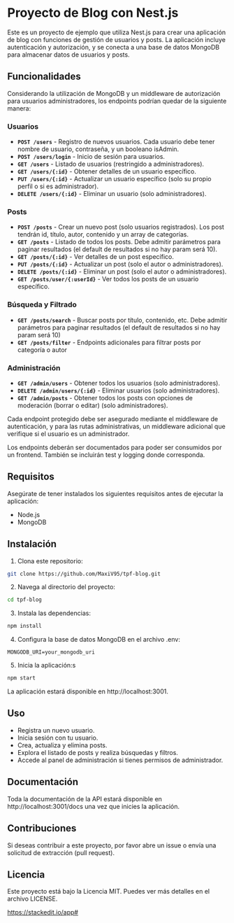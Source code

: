 # Proyecto de Blog con Nest.js

Este es un proyecto de ejemplo que utiliza Nest.js para crear una aplicación de blog con funciones de gestión de usuarios y posts. La aplicación incluye autenticación y autorización, y se conecta a una base de datos MongoDB para almacenar datos de usuarios y posts.

## Funcionalidades
Considerando la utilización de MongoDB y un middleware de autorización para usuarios administradores, los endpoints podrían quedar de la siguiente manera:

### **Usuarios**
- **`POST /users`** - Registro de nuevos usuarios. Cada usuario debe tener nombre de usuario, contraseña, y un booleano isAdmin.
- **`POST /users/login`** - Inicio de sesión para usuarios.
- **`GET /users`** - Listado de usuarios (restringido a administradores).
- **`GET /users/{:id}`** - Obtener detalles de un usuario específico.
- **`PUT /users/{:id}`** - Actualizar un usuario específico (solo su propio perfil o si es administrador).
- **`DELETE /users/{:id}`** - Eliminar un usuario (solo administradores).

### **Posts**
- **`POST /posts`** - Crear un nuevo post (solo usuarios registrados). Los post tendrán id, título, autor, contenido y un array de categorías.
- **`GET /posts`** - Listado de todos los posts. Debe admitir parámetros para paginar resultados (el default de resultados si no hay param será 10).
- **`GET /posts/{:id}`** - Ver detalles de un post específico.
- **`PUT /posts/{:id}`** - Actualizar un post (solo el autor o administradores).
- **`DELETE /posts/{:id}`** - Eliminar un post (solo el autor o administradores).
- **`GET /posts/user/{:userId}`** - Ver todos los posts de un usuario específico.

### **Búsqueda y Filtrado**
- **`GET /posts/search`** - Buscar posts por título, contenido, etc. Debe admitir parámetros para paginar resultados (el default de resultados si no hay param será 10)
- **`GET /posts/filter`** - Endpoints adicionales para filtrar posts por categoría o autor

### **Administración**
- **`GET /admin/users`** - Obtener todos los usuarios (solo administradores).
- **`DELETE /admin/users/{:id}`** - Eliminar usuarios (solo administradores).
- **`GET /admin/posts`** - Obtener todos los posts con opciones de moderación (borrar o editar) (solo administradores).

Cada endpoint protegido debe ser asegurado mediante el middleware de autenticación, y para las rutas administrativas, un middleware adicional que verifique si el usuario es un administrador. 

Los endpoints deberán ser documentados para poder ser consumidos por un frontend. También se incluirán test y logging donde corresponda.

## Requisitos

Asegúrate de tener instalados los siguientes requisitos antes de ejecutar la aplicación:

- Node.js
- MongoDB

## Instalación

1. Clona este repositorio:

```bash
git clone https://github.com/MaxiV95/tpf-blog.git
```

2. Navega al directorio del proyecto:
```bash
cd tpf-blog
```

3. Instala las dependencias:
```bash
npm install
```

4. Configura la base de datos MongoDB en el archivo .env:
```env
MONGODB_URI=your_mongodb_uri
```

5. Inicia la aplicación:s
```bash
npm start
```

La aplicación estará disponible en http://localhost:3001.

## Uso
- Registra un nuevo usuario.
- Inicia sesión con tu usuario.
- Crea, actualiza y elimina posts.
- Explora el listado de posts y realiza búsquedas y filtros.
- Accede al panel de administración si tienes permisos de administrador.

## Documentación
Toda la documentación de la API estará disponible en http://localhost:3001/docs una vez que inicies la aplicación.

## Contribuciones
Si deseas contribuir a este proyecto, por favor abre un issue o envía una solicitud de extracción (pull request).

## Licencia
Este proyecto está bajo la Licencia MIT. Puedes ver más detalles en el archivo LICENSE.

https://stackedit.io/app#